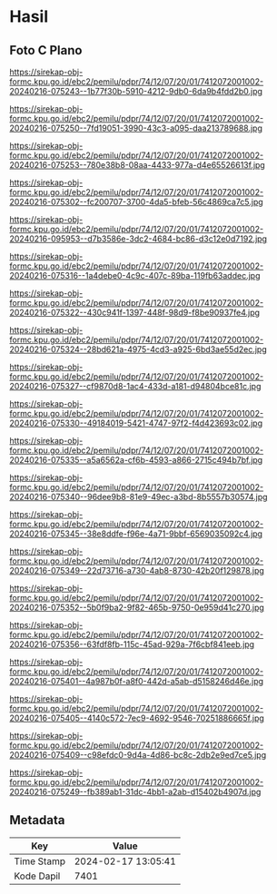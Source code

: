 # Hasil

## Foto C Plano

https://sirekap-obj-formc.kpu.go.id/ebc2/pemilu/pdpr/74/12/07/20/01/7412072001002-20240216-075243--1b77f30b-5910-4212-9db0-6da9b4fdd2b0.jpg

https://sirekap-obj-formc.kpu.go.id/ebc2/pemilu/pdpr/74/12/07/20/01/7412072001002-20240216-075250--7fd19051-3990-43c3-a095-daa213789688.jpg

https://sirekap-obj-formc.kpu.go.id/ebc2/pemilu/pdpr/74/12/07/20/01/7412072001002-20240216-075253--780e38b8-08aa-4433-977a-d4e65526613f.jpg

https://sirekap-obj-formc.kpu.go.id/ebc2/pemilu/pdpr/74/12/07/20/01/7412072001002-20240216-075302--fc200707-3700-4da5-bfeb-56c4869ca7c5.jpg

https://sirekap-obj-formc.kpu.go.id/ebc2/pemilu/pdpr/74/12/07/20/01/7412072001002-20240216-095953--d7b3586e-3dc2-4684-bc86-d3c12e0d7192.jpg

https://sirekap-obj-formc.kpu.go.id/ebc2/pemilu/pdpr/74/12/07/20/01/7412072001002-20240216-075316--1a4debe0-4c9c-407c-89ba-119fb63addec.jpg

https://sirekap-obj-formc.kpu.go.id/ebc2/pemilu/pdpr/74/12/07/20/01/7412072001002-20240216-075322--430c941f-1397-448f-98d9-f8be90937fe4.jpg

https://sirekap-obj-formc.kpu.go.id/ebc2/pemilu/pdpr/74/12/07/20/01/7412072001002-20240216-075324--28bd621a-4975-4cd3-a925-6bd3ae55d2ec.jpg

https://sirekap-obj-formc.kpu.go.id/ebc2/pemilu/pdpr/74/12/07/20/01/7412072001002-20240216-075327--cf9870d8-1ac4-433d-a181-d94804bce81c.jpg

https://sirekap-obj-formc.kpu.go.id/ebc2/pemilu/pdpr/74/12/07/20/01/7412072001002-20240216-075330--49184019-5421-4747-97f2-f4d423693c02.jpg

https://sirekap-obj-formc.kpu.go.id/ebc2/pemilu/pdpr/74/12/07/20/01/7412072001002-20240216-075335--a5a6562a-cf6b-4593-a866-2715c494b7bf.jpg

https://sirekap-obj-formc.kpu.go.id/ebc2/pemilu/pdpr/74/12/07/20/01/7412072001002-20240216-075340--96dee9b8-81e9-49ec-a3bd-8b5557b30574.jpg

https://sirekap-obj-formc.kpu.go.id/ebc2/pemilu/pdpr/74/12/07/20/01/7412072001002-20240216-075345--38e8ddfe-f96e-4a71-9bbf-6569035092c4.jpg

https://sirekap-obj-formc.kpu.go.id/ebc2/pemilu/pdpr/74/12/07/20/01/7412072001002-20240216-075349--22d73716-a730-4ab8-8730-42b20f129878.jpg

https://sirekap-obj-formc.kpu.go.id/ebc2/pemilu/pdpr/74/12/07/20/01/7412072001002-20240216-075352--5b0f9ba2-9f82-465b-9750-0e959d41c270.jpg

https://sirekap-obj-formc.kpu.go.id/ebc2/pemilu/pdpr/74/12/07/20/01/7412072001002-20240216-075356--63fdf8fb-115c-45ad-929a-7f6cbf841eeb.jpg

https://sirekap-obj-formc.kpu.go.id/ebc2/pemilu/pdpr/74/12/07/20/01/7412072001002-20240216-075401--4a987b0f-a8f0-442d-a5ab-d5158246d46e.jpg

https://sirekap-obj-formc.kpu.go.id/ebc2/pemilu/pdpr/74/12/07/20/01/7412072001002-20240216-075405--4140c572-7ec9-4692-9546-70251886665f.jpg

https://sirekap-obj-formc.kpu.go.id/ebc2/pemilu/pdpr/74/12/07/20/01/7412072001002-20240216-075409--c98efdc0-9d4a-4d86-bc8c-2db2e9ed7ce5.jpg

https://sirekap-obj-formc.kpu.go.id/ebc2/pemilu/pdpr/74/12/07/20/01/7412072001002-20240216-075249--fb389ab1-31dc-4bb1-a2ab-d15402b4907d.jpg


## Metadata

| Key        | Value               |
| ---------- | ------------------- |
| Time Stamp | 2024-02-17 13:05:41 |
| Kode Dapil | 7401                |



